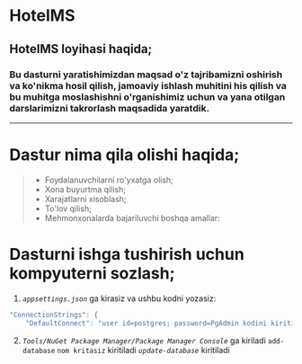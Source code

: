 # HotelMS
## **HotelMS** loyihasi haqida;
### Bu dasturni yaratishimizdan maqsad o'z tajribamizni oshirish va ko'nikma hosil qilish, jamoaviy ishlash muhitini his qilish va bu muhitga moslashishni o'rganishimiz uchun va yana otilgan darslarimizni takrorlash maqsadida yaratdik.
_____
# Dastur nima qila olishi haqida;
>  * Foydalanuvchilarni ro'yxatga olish;
> * Xona buyurtma qilish;
> * Xarajatlarni xisoblash;
> * To'lov qilish;
> * Mehmonxonalarda bajariluvchi boshqa amallar:

# Dasturni ishga tushirish uchun kompyuterni sozlash;

1. *`appsettings.json`* ga kirasiz va ushbu kodni yozasiz:
```C Sharp  
"ConnectionStrings": {
    "DefaultConnect": "user id=postgres; password=PgAdmin kodini kiriting; server=localhost; port=5432; database=Database nomini kiriting; pooling=true"},
```
2. *`Tools/NuGet Package Manager/Package Manager Console`* ga kiriladi
 `add-database`  `nom kritasiz` kiritiladi
 *`update-database`* kiritiladi
